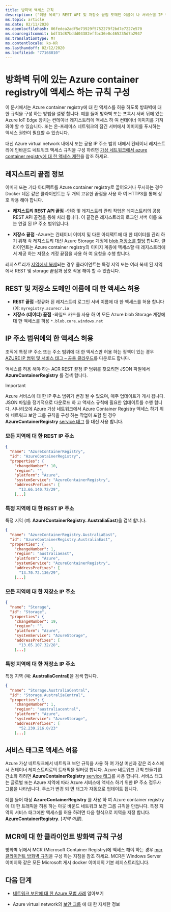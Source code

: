 ```yaml
---
title: 방화벽 액세스 규칙
description: ("허용 목록") REST API 및 저장소 끝점 도메인 이름이 나 서비스별 IP 주소 범위에 대 한 액세스를 허용 하 여 방화벽 뒤에서 Azure container registry에 액세스 하는 규칙을 구성 합니다.
ms.topic: article
ms.date: 02/11/2020
ms.openlocfilehash: 06fedea2adf5e73929f5752279f2bd7e7227e570
ms.sourcegitcommit: bdf31d87bddd04382effbc36e0c465235d7a2947
ms.translationtype: MT
ms.contentlocale: ko-KR
ms.lasthandoff: 02/12/2020
ms.locfileid: "77168010"
---
```

# <a name="configure-rules-to-access-an-azure-container-registry-behind-a-firewall"></a>방화벽 뒤에 있는 Azure container registry에 액세스 하는 규칙 구성

이 문서에서는 Azure container registry에 대 한 액세스를 허용 하도록 방화벽에 대 한 규칙을 구성 하는 방법을 설명 합니다. 예를 들어 방화벽 또는 프록시 서버 뒤에 있는 Azure IoT Edge 장치는 컨테이너 레지스트리에 액세스 하 여 컨테이너 이미지를 가져와야 할 수 있습니다. 또는 온-프레미스 네트워크의 잠긴 서버에서 이미지를 푸시하는 액세스 권한이 필요할 수 있습니다.

대신 Azure virtual network 내에서 또는 공용 IP 주소 범위 내에서 컨테이너 레지스트리에 인바운드 네트워크 액세스 규칙을 구성 하려면 [가상 네트워크에서 azure container registry에 대 한 액세스 제한](container-registry-vnet.md)을 참조 하세요.

## <a name="about-registry-endpoints"></a>레지스트리 끝점 정보

이미지 또는 기타 아티팩트를 Azure container registry로 끌어오거나 푸시하는 경우 Docker 데몬 같은 클라이언트는 두 개의 고유한 끝점을 사용 하 여 HTTPS를 통해 상호 작용 해야 합니다.

* **레지스트리 REST API 끝점** -인증 및 레지스트리 관리 작업은 레지스트리의 공용 REST API 끝점을 통해 처리 됩니다. 이 끝점은 레지스트리의 로그인 서버 이름 또는 연결 된 IP 주소 범위입니다. 

* **저장소 끝점** -Azure는 컨테이너 이미지 및 다른 아티팩트에 대 한 데이터를 관리 하기 위해 각 레지스트리 대신 Azure Storage 계정에 [blob 저장소를 할당](container-registry-storage.md) 합니다. 클라이언트는 Azure container registry의 이미지 계층에 액세스할 때 레지스트리에서 제공 하는 저장소 계정 끝점을 사용 하 여 요청을 수행 합니다.

레지스트리가 [지역에서 복제](container-registry-geo-replication.md)되는 경우 클라이언트는 특정 지역 또는 여러 복제 된 지역에서 REST 및 storage 끝점과 상호 작용 해야 할 수 있습니다.

## <a name="allow-access-to-rest-and-storage-domain-names"></a>REST 및 저장소 도메인 이름에 대 한 액세스 허용

* **REST 끝점** -정규화 된 레지스트리 로그인 서버 이름에 대 한 액세스를 허용 합니다 (예: `myregistry.azurecr.io`
* **저장소 (데이터) 끝점** -와일드 카드를 사용 하 여 모든 Azure blob Storage 계정에 대 한 액세스를 허용 `*.blob.core.windows.net`


## <a name="allow-access-by-ip-address-range"></a>IP 주소 범위에의 한 액세스 허용

조직에 특정 IP 주소 또는 주소 범위에 대 한 액세스만 허용 하는 정책이 있는 경우 [AZURE IP 범위 및 서비스 태그 – 공용 클라우드](https://www.microsoft.com/download/details.aspx?id=56519)를 다운로드 합니다.

액세스를 허용 해야 하는 ACR REST 끝점 IP 범위를 찾으려면 JSON 파일에서 **AzureContainerRegistry** 를 검색 합니다.

> [!IMPORTANT]
> Azure 서비스에 대 한 IP 주소 범위가 변경 될 수 있으며, 매주 업데이트가 게시 됩니다. JSON 파일을 정기적으로 다운로드 하 고 액세스 규칙에 필요한 업데이트를 수행 합니다. 시나리오에 Azure 가상 네트워크에서 Azure Container Registry 액세스 하기 위해 네트워크 보안 그룹 규칙을 구성 하는 작업이 포함 된 경우 **AzureContainerRegistry** [service 태그](#allow-access-by-service-tag) 를 대신 사용 합니다.
>

### <a name="rest-ip-addresses-for-all-regions"></a>모든 지역에 대 한 REST IP 주소

```json
{
  "name": "AzureContainerRegistry",
  "id": "AzureContainerRegistry",
  "properties": {
    "changeNumber": 10,
    "region": "",
    "platform": "Azure",
    "systemService": "AzureContainerRegistry",
    "addressPrefixes": [
      "13.66.140.72/29",
    [...]
```

### <a name="rest-ip-addresses-for-a-specific-region"></a>특정 지역에 대 한 REST IP 주소

특정 지역 (예: **AzureContainerRegistry. AustraliaEast**)을 검색 합니다.

```json
{
  "name": "AzureContainerRegistry.AustraliaEast",
  "id": "AzureContainerRegistry.AustraliaEast",
  "properties": {
    "changeNumber": 1,
    "region": "australiaeast",
    "platform": "Azure",
    "systemService": "AzureContainerRegistry",
    "addressPrefixes": [
      "13.70.72.136/29",
    [...]
```

### <a name="storage-ip-addresses-for-all-regions"></a>모든 지역에 대 한 저장소 IP 주소

```json
{
  "name": "Storage",
  "id": "Storage",
  "properties": {
    "changeNumber": 19,
    "region": "",
    "platform": "Azure",
    "systemService": "AzureStorage",
    "addressPrefixes": [
      "13.65.107.32/28",
    [...]
```

### <a name="storage-ip-addresses-for-specific-regions"></a>특정 지역에 대 한 저장소 IP 주소

특정 지역 (예: **AustraliaCentral**)을 검색 합니다.

```json
{
  "name": "Storage.AustraliaCentral",
  "id": "Storage.AustraliaCentral",
  "properties": {
    "changeNumber": 1,
    "region": "australiacentral",
    "platform": "Azure",
    "systemService": "AzureStorage",
    "addressPrefixes": [
      "52.239.216.0/23"
    [...]
```

## <a name="allow-access-by-service-tag"></a>서비스 태그로 액세스 허용

Azure 가상 네트워크에서 네트워크 보안 규칙을 사용 하 여 가상 머신과 같은 리소스에서 컨테이너 레지스트리로의 트래픽을 필터링 합니다. Azure 네트워크 규칙 만들기를 간소화 하려면 **AzureContainerRegistry** [service 태그](../virtual-network/security-overview.md#service-tags)를 사용 합니다. 서비스 태그는 글로벌 또는 Azure 지역에 따라 Azure 서비스에 액세스 하기 위한 IP 주소 접두사 그룹을 나타냅니다. 주소가 변경 되 면 태그가 자동으로 업데이트 됩니다. 

예를 들어 대상 **AzureContainerRegistry** 를 사용 하 여 Azure container registry에 대 한 트래픽을 허용 하는 아웃 바운드 네트워크 보안 그룹 규칙을 만듭니다. 특정 지역의 서비스 태그에만 액세스를 허용 하려면 다음 형식으로 지역을 지정 합니다. **AzureContainerRegistry**. [*지역 이름*].

## <a name="configure-client-firewall-rules-for-mcr"></a>MCR에 대 한 클라이언트 방화벽 규칙 구성

방화벽 뒤에서 MCR (Microsoft Container Registry)에 액세스 해야 하는 경우 [mcr 클라이언트 방화벽 규칙](https://github.com/microsoft/containerregistry/blob/master/client-firewall-rules.md)을 구성 하는 지침을 참조 하세요. MCR은 Windows Server 이미지와 같은 모든 Microsoft 게시 docker 이미지의 기본 레지스트리입니다.

## <a name="next-steps"></a>다음 단계

* [네트워크 보안에 대 한 Azure 모범 사례](../security/fundamentals/network-best-practices.md) 알아보기

* Azure virtual network의 [보안 그룹](/azure/virtual-network/security-overview) 에 대 한 자세한 정보



<!-- IMAGES -->

<!-- LINKS - External -->

<!-- LINKS - Internal -->

